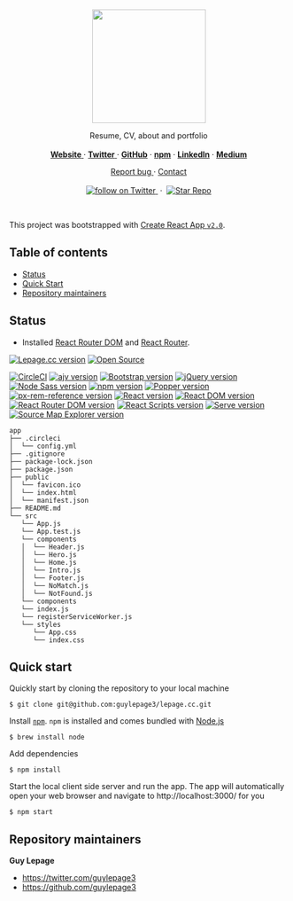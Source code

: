 <br/>

<p align="center">
  <a href="https://lepage.cc">
    <img src="https://user-images.githubusercontent.com/1711854/46634061-b79fe680-cb1d-11e8-9d83-32f563fa8acc.png" width=205>
  </a>

  <p align="center">
    Resume, CV, about and portfolio
    <br/>
    <br/>
    <a href="https://lepage.cc">
      <strong>Website</strong>
    </a>
    &middot;
    <a href="https://twitter.com/guylepage3">
      <strong>Twitter</strong>
    </a>
    &middot;
    <a href="https://github.com/guylepage3">
      <strong>GitHub</strong></a>
    </a>
    &middot;
    <a href="https://www.npmjs.com/~guylepage3">
      <strong>npm</strong></a>
    </a>
    &middot;
    <a href="https://www.linkedin.com/in/guylepage/">
      <strong>LinkedIn</strong></a>
    </a>
    &middot;
    <a href="https://medium.com/@guylepage3">
      <strong>Medium</strong></a>
    </a>
  </p>
  <p align="center">
    <a href="https://github.com/guylepage3/lepage.cc/issues/new">
      Report bug
    </a>
    &middot;
    <a href="https://goo.gl/forms/2LvYYCg1VViD6FWm2">
      Contact
    </a>
    <br/>
    <br/>
    <a href="https://twitter.com/intent/follow?screen_name=guylepage3">
      <img src="https://img.shields.io/twitter/url/https/twitter.com/guylepage3.svg?style=social&label=Follow%20%40guylepage3&logo=twitter" alt="follow on Twitter">
    </a>
    &nbsp;&middot;&nbsp;
    <a href="https://github.com/guylepage3/lepage.cc/stargazers">
      <img src="https://img.shields.io/github/stars/guylepage3/lepage.cc.svg?style=social&label=Star&maxAge=2592000" alt="Star Repo">
    </a>
  </p>
</p>

<br/>

This project was bootstrapped with [Create React App `v2.0`](https://github.com/facebookincubator/create-react-app).


## Table of contents

- [Status](#status)
- [Quick Start](#quick-start)
- [Repository maintainers](#repository-maintainers)

## Status
- Installed [React Router DOM](https://github.com/ReactTraining/react-router/tree/master/packages/react-router-dom) and [React Router](https://github.com/ReactTraining/react-router/tree/master/packages/react-router).

[![Lepage.cc version](https://img.shields.io/badge/Lepage.cc-v1.3.8-brightgreen.svg?colorA=212121&colorB=00BB00)](https://github.com/guylepage3/lepage.cc)
<a href="https://opensource.guide/how-to-contribute/#why-contribute-to-open-source">
  <img src="https://badges.frapsoft.com/os/v3/open-source.png?v=103)](https://github.com/ellerbrock/open-source-badges/" alt="Open Source">
</a>

[![CircleCI](https://circleci.com/gh/guylepage3/lepage.cc.svg?style=svg&circle-token=08110c1289dd045892c46ae6cb36a681b0be7abb)](https://circleci.com/gh/guylepage3/lepage.cc)
[![ajv version](https://img.shields.io/badge/ajv-v6.5.4-blue.svg?colorA=212121&colorB=007BFF)](https://www.npmjs.com/package/ajv)
[![Bootstrap version](https://img.shields.io/badge/bootstrap-v4.1.3-blue.svg?colorA=212121&colorB=007BFF)](https://www.npmjs.com/package/bootstrap)
[![jQuery version](https://img.shields.io/badge/jquery-v3.3.1-blue.svg?colorA=212121&colorB=007BFF)](https://www.npmjs.com/package/jquery)
[![Node Sass version](https://img.shields.io/badge/node--sass-v4.9.3-blue.svg?colorA=212121&colorB=007BFF)](https://www.npmjs.com/package/node-sass)
[![npm version](https://img.shields.io/badge/npm-v6.4.1-blue.svg?colorA=212121&colorB=007BFF)](https://www.npmjs.com/package/npm)
[![Popper version](https://img.shields.io/badge/popper.js-v1.14.4-blue.svg?colorA=212121&colorB=007BFF)](https://www.npmjs.com/package/popper.js)
[![px-rem-reference version](https://img.shields.io/badge/px--rem--reference-v1.2.2-blue.svg?colorA=212121&colorB=007BFF)](https://www.npmjs.com/package/px-rem-reference)
[![React version](https://img.shields.io/badge/react-v16.5.2-blue.svg?colorA=212121&colorB=007BFF)](https://www.npmjs.com/package/react)
[![React DOM version](https://img.shields.io/badge/react--dom-v16.5.2-blue.svg?colorA=212121&colorB=007BFF)](https://www.npmjs.com/package/react-dom)
[![React Router DOM version](https://img.shields.io/badge/react--router--dom-v4.3.1-blue.svg?colorA=212121&colorB=007BFF)](https://www.npmjs.com/package/react-router-dom)
[![React Scripts version](https://img.shields.io/badge/react--scripts-v2.0.4-blue.svg?colorA=212121&colorB=007BFF)](https://www.npmjs.com/package/react-scripts)
[![Serve version](https://img.shields.io/badge/serve-v10.0.2-blue.svg?colorA=212121&colorB=007BFF)](https://www.npmjs.com/package/serve)
[![Source Map Explorer version](https://img.shields.io/badge/source--map--explorer-v1.6.0-blue.svg?colorA=212121&colorB=007BFF)](https://www.npmjs.com/package/source-map-explorer)


```
app
├── .circleci
│  └── config.yml
├── .gitignore
├── package-lock.json
├── package.json
├── public
│  └── favicon.ico
│  └── index.html
│  └── manifest.json
├── README.md
└── src
   └── App.js
   └── App.test.js
   └── components
   │  └── Header.js
   │  └── Hero.js
   │  └── Home.js
   │  └── Intro.js
   │  └── Footer.js
   │  └── NoMatch.js
   │  └── NotFound.js
   └── components
   └── index.js
   └── registerServiceWorker.js
   └── styles
      └── App.css
      └── index.css
```


## Quick start

Quickly start by cloning the repository to your local machine

```
$ git clone git@github.com:guylepage3/lepage.cc.git
```

Install [`npm`](https://www.npmjs.com/get-npm). `npm` is installed and comes bundled with [Node.js](https://nodejs.org/en/download/package-manager/)

```
$ brew install node
```

Add dependencies

```
$ npm install
```

Start the local client side server and run the app. The app will automatically open your web browser and navigate to http://localhost:3000/ for you

```
$ npm start
```


## Repository maintainers

**Guy Lepage**
- <https://twitter.com/guylepage3>
- <https://github.com/guylepage3>

